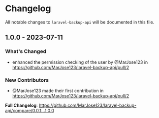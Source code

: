 # Changelog

All notable changes to `laravel-backup-api` will be documented in this file.

## 1.0.0 - 2023-07-11

### What's Changed

- enhanced the permission checking of the user by @MarJose123 in https://github.com/MarJose123/laravel-backup-api/pull/2

### New Contributors

- @MarJose123 made their first contribution in https://github.com/MarJose123/laravel-backup-api/pull/2

**Full Changelog**: https://github.com/MarJose123/laravel-backup-api/compare/0.0.1...1.0.0
